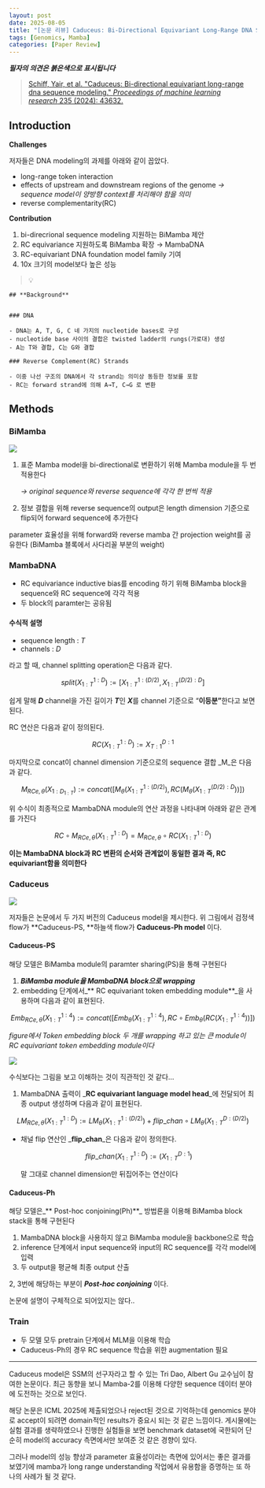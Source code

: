 ```yaml
---
layout: post
date: 2025-08-05
title: "[논문 리뷰] Caduceus: Bi-Directional Equivariant Long-Range DNA Sequence Modeling"
tags: [Genomics, Mamba]
categories: [Paper Review]
---
```


<span class="notion-red">_**필자의 의견은 붉은색으로 표시됩니다**_</span>


> [Schiff, Yair, et al. "Caduceus: Bi-directional equivariant long-range dna sequence modeling." ](https://pmc.ncbi.nlm.nih.gov/articles/PMC12189541/)[_Proceedings of machine learning research_](https://pmc.ncbi.nlm.nih.gov/articles/PMC12189541/)[ 235 (2024): 43632.](https://pmc.ncbi.nlm.nih.gov/articles/PMC12189541/)



## Introduction


**Challenges**


저자들은 DNA modeling의 과제를 아래와 같이 꼽았다.

- long-range token interaction
- effects of upstream and downstream regions of the genome 
_→ sequence model이 양방향 context를 처리해야 함을 의미_
- reverse complementarity(RC)

**Contribution**

1. bi-direcrional sequence modeling 지원하는 BiMamba 제안
1. RC equivariance 지원하도록 BiMamba 확장 → MambaDNA
1. RC-equivariant DNA foundation model family 기여
1. 10x 크기의 model보다 높은 성능

> 💡 


	## **Background**


	### DNA

	- DNA는 A, T, G, C 네 가지의 nucleotide bases로 구성
	- nucleotide base 사이의 결합은 twisted ladder의 rungs(가로대) 생성
	- A는 T와 결합, C는 G와 결합

	### Reverse Complement(RC) Strands

	- 이중 나선 구조의 DNA에서 각 strand는 의미상 동등한 정보를 포함
	- RC는 forward strand에 의해 A→T, C→G 로 변환


## Methods



### BiMamba


![](https://prod-files-secure.s3.us-west-2.amazonaws.com/542b861c-36a8-4051-84e5-8804b6728dba/2c247d59-7815-4980-99f0-8f0d21f445a7/image.png?X-Amz-Algorithm=AWS4-HMAC-SHA256&X-Amz-Content-Sha256=UNSIGNED-PAYLOAD&X-Amz-Credential=ASIAZI2LB466ZT4E5MMT%2F20250822%2Fus-west-2%2Fs3%2Faws4_request&X-Amz-Date=20250822T220058Z&X-Amz-Expires=3600&X-Amz-Security-Token=IQoJb3JpZ2luX2VjEMb%2F%2F%2F%2F%2F%2F%2F%2F%2F%2FwEaCXVzLXdlc3QtMiJIMEYCIQCUUotjiYmSU1OnHLT46Dk03%2F79kXFj5dktoOS%2FqxjwDQIhAPOYr%2FRyeLZj4rG5y0%2FwNEipm%2Bp7LpHjqWwyDyePxwb7Kv8DCB8QABoMNjM3NDIzMTgzODA1Igza4CPX2lGN5G2SDA8q3AOxnJYD%2BzuXWP4aEYhMtLuQK8Ty7NfFeiH0Sfo1aHIQsEuw3xF9qGp%2BWruHr9e%2F3UtFY%2BXWiGlwoniQPe8gRbt2HS0wdiq7cagFFLRqTyTBdhuettbOrOngk3N7CqeqjsoYtEO1y6KT8YonIiY6VTVddHtHVoRSWCA1pFda0vpgAF2vpZnT15xIh1VHXGFICsq%2FNZajDWMbyRfGuccVjo8wbYxufnKHsqmI%2BbhdETy4xBEmuoNu2%2FPiWYfLtMkmvANPPcVBCDlBB1g91uptAB0dKJYlKpX5iJwj2ROuiH5aGmvpraCDveO9xbEg20cedwJ9qCtkek3so5fX4vw0hPwj2jCl%2BP50G3PFN8UTIigGpUxfnsVt2%2FpJ1mR6gfqALq1ZQjeyQXapFCax4CggRULOD%2B59kdqir%2BLbPpC2C5Fe%2B2K6OlP3RbwLo0CfqHp3miUNS88Wnmq7NF9xs2LW4nu3asQtaqmsD5H8xe525hYC4Vo3oRtMftLxL3Tpp9dn2hdHLbcbkrchqRgGLDrwJuYP%2BsWicsPv4VajYKu7SlO7wwmFq%2FOx3bW4Ea01a%2FA6gnwkHMvNzFu9c1gl%2BEm%2B1IqL0BkLY1nsuPRoURy4Hipx4B2DRImyipN6fWLs4DCGzqPFBjqkAfMBtmFk9cfDuV7tCojUL0OeUvBl7lsfFL4gNDfzd4UCRA6EwpaHSEt479ATDjHzrb4t4hYAKNz7DDM21Hz%2FsN8Q0jaoU9Cil3DNKnU5%2F6bSgU%2F7KrB7Sq6%2BgxFOBF%2FaJUZhdhNaMswDbA3VRU1dnSnv74mTvVnFUxAL6lqHDM7pFHNy0yzuagg7RxEiq7qy8ZcP6QFRyuHs2ltjVoXJlBqu9ntd&X-Amz-Signature=d0eb0b0f9f8de9dd334e53a860388d1a5e6319ee9bf7c7b7b95950f1e8c95500&X-Amz-SignedHeaders=host&x-amz-checksum-mode=ENABLED&x-id=GetObject)

1. 표준 Mamba model을 bi-directional로 변환하기 위해 Mamba module을 두 번 적용한다

	_→ original sequence와 reverse sequence에 각각 한 번씩 적용_

1. 정보 결합을 위해 reverse sequence의 output은 length dimension 기준으로 flip되어 forward sequence에 추가한다

parameter 효율성을 위해 forward와 reverse mamba 간 projection weight를 공유한다 (BiMamba 블록에서 사다리꼴 부분의 weight)



### MambaDNA

- RC equivariance inductive bias를 encoding 하기 위해 BiMamba block을 sequence와 RC sequence에 각각 적용
- 두 block의 paramter는 공유됨


#### 수식적 설명

- sequence length : _T_
- channels : _D_

라고 할 때,  channel splitting operation은 다음과 같다.


$$
split(X^{1:D}_{1:T}):=[X^{1:(D/2)}_{1:T},X^{(D/2):D}_{1:T}]
$$


<span class="notion-red">쉽게 말해 </span><span class="notion-red">_**D**_</span><span class="notion-red"> channel을 가진 길이가 </span><span class="notion-red">_**T**_</span><span class="notion-red">인 </span><span class="notion-red">_**X**_</span><span class="notion-red">를 channel 기준으로 “</span><span class="notion-red">**이등분”**</span><span class="notion-red">한다고 보면 된다.</span>


RC 연산은 다음과 같이 정의된다.


$$
RC(X^{1:D}_{1:T}):=X^{D:1}_{T:1}
$$


마지막으로 concat이 channel dimension 기준으로의 sequence 결합 _M_은 다음과 같다.


$$
M_{RCe,\theta}(X_{1:D_{1:T}}):=concat([M_{\theta}(X^{1:(D/2)}_{1:T}),RC(M_{\theta}(X^{(D/2):D}_{1:T}))])
$$


위 수식이 최종적으로 MambaDNA module의 연산 과정을 나타내며 아래와 같은 관계를 가진다


$$
RC\circ M_{RCe,\theta}(X^{1:D}_{1:T}) = M_{RCe,\theta} \circ RC(X^{1:D}_{1:T})
$$


**이는 MambaDNA block과 RC 변환의 순서와 관계없이 동일한 결과 즉, RC equivariant함을 의미한다**



### Caduceus


![](https://prod-files-secure.s3.us-west-2.amazonaws.com/542b861c-36a8-4051-84e5-8804b6728dba/f94a60d7-8145-473b-aef9-7c68d3ec604a/image.png?X-Amz-Algorithm=AWS4-HMAC-SHA256&X-Amz-Content-Sha256=UNSIGNED-PAYLOAD&X-Amz-Credential=ASIAZI2LB466ZT4E5MMT%2F20250822%2Fus-west-2%2Fs3%2Faws4_request&X-Amz-Date=20250822T220058Z&X-Amz-Expires=3600&X-Amz-Security-Token=IQoJb3JpZ2luX2VjEMb%2F%2F%2F%2F%2F%2F%2F%2F%2F%2FwEaCXVzLXdlc3QtMiJIMEYCIQCUUotjiYmSU1OnHLT46Dk03%2F79kXFj5dktoOS%2FqxjwDQIhAPOYr%2FRyeLZj4rG5y0%2FwNEipm%2Bp7LpHjqWwyDyePxwb7Kv8DCB8QABoMNjM3NDIzMTgzODA1Igza4CPX2lGN5G2SDA8q3AOxnJYD%2BzuXWP4aEYhMtLuQK8Ty7NfFeiH0Sfo1aHIQsEuw3xF9qGp%2BWruHr9e%2F3UtFY%2BXWiGlwoniQPe8gRbt2HS0wdiq7cagFFLRqTyTBdhuettbOrOngk3N7CqeqjsoYtEO1y6KT8YonIiY6VTVddHtHVoRSWCA1pFda0vpgAF2vpZnT15xIh1VHXGFICsq%2FNZajDWMbyRfGuccVjo8wbYxufnKHsqmI%2BbhdETy4xBEmuoNu2%2FPiWYfLtMkmvANPPcVBCDlBB1g91uptAB0dKJYlKpX5iJwj2ROuiH5aGmvpraCDveO9xbEg20cedwJ9qCtkek3so5fX4vw0hPwj2jCl%2BP50G3PFN8UTIigGpUxfnsVt2%2FpJ1mR6gfqALq1ZQjeyQXapFCax4CggRULOD%2B59kdqir%2BLbPpC2C5Fe%2B2K6OlP3RbwLo0CfqHp3miUNS88Wnmq7NF9xs2LW4nu3asQtaqmsD5H8xe525hYC4Vo3oRtMftLxL3Tpp9dn2hdHLbcbkrchqRgGLDrwJuYP%2BsWicsPv4VajYKu7SlO7wwmFq%2FOx3bW4Ea01a%2FA6gnwkHMvNzFu9c1gl%2BEm%2B1IqL0BkLY1nsuPRoURy4Hipx4B2DRImyipN6fWLs4DCGzqPFBjqkAfMBtmFk9cfDuV7tCojUL0OeUvBl7lsfFL4gNDfzd4UCRA6EwpaHSEt479ATDjHzrb4t4hYAKNz7DDM21Hz%2FsN8Q0jaoU9Cil3DNKnU5%2F6bSgU%2F7KrB7Sq6%2BgxFOBF%2FaJUZhdhNaMswDbA3VRU1dnSnv74mTvVnFUxAL6lqHDM7pFHNy0yzuagg7RxEiq7qy8ZcP6QFRyuHs2ltjVoXJlBqu9ntd&X-Amz-Signature=7fe012267d3aaaec2007ba7cc1425ff01ee7c327ebb8da226694ea1c70fe6ab5&X-Amz-SignedHeaders=host&x-amz-checksum-mode=ENABLED&x-id=GetObject)


저자들은 논문에서 두 가지 버전의 Caduceus model을 제시한다. 위 그림에서 검정색 flow가 **Caduceus-PS, **하늘색 flow가 **Caduceus-Ph model** 이다.



#### Caduceus-PS


해당 모델은 BiMamba module의 paramter sharing(PS)을 통해 구현된다

1. _**BiMamba module을 MambaDNA block으로 wrapping**_
1. embedding 단계에서_** RC equivariant token embedding module**_을 사용하며 다음과 같이 표현된다.

$$
Emb_{RCe,\theta}(X^{1:4}_{1:T}):=concat([Emb_{\theta}(X^{1:4}_{1:T}),RC \circ Emb_{\theta}(RC(X^{1:4}_{1:T}))])
$$


_figure에서 Token embedding block 두 개를 wrapping 하고 있는 큰 module이 RC equivariant token embedding module이다_


![](https://prod-files-secure.s3.us-west-2.amazonaws.com/542b861c-36a8-4051-84e5-8804b6728dba/b175e4da-71eb-4e91-8c23-a06dabe673c9/image.png?X-Amz-Algorithm=AWS4-HMAC-SHA256&X-Amz-Content-Sha256=UNSIGNED-PAYLOAD&X-Amz-Credential=ASIAZI2LB466ZT4E5MMT%2F20250822%2Fus-west-2%2Fs3%2Faws4_request&X-Amz-Date=20250822T220058Z&X-Amz-Expires=3600&X-Amz-Security-Token=IQoJb3JpZ2luX2VjEMb%2F%2F%2F%2F%2F%2F%2F%2F%2F%2FwEaCXVzLXdlc3QtMiJIMEYCIQCUUotjiYmSU1OnHLT46Dk03%2F79kXFj5dktoOS%2FqxjwDQIhAPOYr%2FRyeLZj4rG5y0%2FwNEipm%2Bp7LpHjqWwyDyePxwb7Kv8DCB8QABoMNjM3NDIzMTgzODA1Igza4CPX2lGN5G2SDA8q3AOxnJYD%2BzuXWP4aEYhMtLuQK8Ty7NfFeiH0Sfo1aHIQsEuw3xF9qGp%2BWruHr9e%2F3UtFY%2BXWiGlwoniQPe8gRbt2HS0wdiq7cagFFLRqTyTBdhuettbOrOngk3N7CqeqjsoYtEO1y6KT8YonIiY6VTVddHtHVoRSWCA1pFda0vpgAF2vpZnT15xIh1VHXGFICsq%2FNZajDWMbyRfGuccVjo8wbYxufnKHsqmI%2BbhdETy4xBEmuoNu2%2FPiWYfLtMkmvANPPcVBCDlBB1g91uptAB0dKJYlKpX5iJwj2ROuiH5aGmvpraCDveO9xbEg20cedwJ9qCtkek3so5fX4vw0hPwj2jCl%2BP50G3PFN8UTIigGpUxfnsVt2%2FpJ1mR6gfqALq1ZQjeyQXapFCax4CggRULOD%2B59kdqir%2BLbPpC2C5Fe%2B2K6OlP3RbwLo0CfqHp3miUNS88Wnmq7NF9xs2LW4nu3asQtaqmsD5H8xe525hYC4Vo3oRtMftLxL3Tpp9dn2hdHLbcbkrchqRgGLDrwJuYP%2BsWicsPv4VajYKu7SlO7wwmFq%2FOx3bW4Ea01a%2FA6gnwkHMvNzFu9c1gl%2BEm%2B1IqL0BkLY1nsuPRoURy4Hipx4B2DRImyipN6fWLs4DCGzqPFBjqkAfMBtmFk9cfDuV7tCojUL0OeUvBl7lsfFL4gNDfzd4UCRA6EwpaHSEt479ATDjHzrb4t4hYAKNz7DDM21Hz%2FsN8Q0jaoU9Cil3DNKnU5%2F6bSgU%2F7KrB7Sq6%2BgxFOBF%2FaJUZhdhNaMswDbA3VRU1dnSnv74mTvVnFUxAL6lqHDM7pFHNy0yzuagg7RxEiq7qy8ZcP6QFRyuHs2ltjVoXJlBqu9ntd&X-Amz-Signature=e0c8d01ce72d40cc778fce345e6a8b3d28dd2a576e3765d746050ebbeae5a729&X-Amz-SignedHeaders=host&x-amz-checksum-mode=ENABLED&x-id=GetObject)


<span class="notion-red">수식보다는 그림을 보고 이해하는 것이 직관적인 것 같다…</span>

1. MambaDNA 출력이 _**RC equivariant language model head**_에 전달되어 최종 output 생성하며 다음과 같이 표현된다.

$$
LM_{RCe,\theta}(X^{1:D}_{1:T}):= LM_{\theta}(X^{1:(D/2)}_{1:T})+flip\_chan\circ LM_{\theta}(X^{D:(D/2)}_{1:T})
$$

- 채널 flip 연산인 _**flip\_chan**_은 다음과 같이 정의한다.

	$$
	flip\_chan(X^{1:D}_{1:T}):=(X^{D:1}_{1:T})
	$$


	말 그대로 channel dimension만 뒤집어주는 연산이다



#### Caduceus-Ph


해당 모델은_** Post-hoc conjoining(Ph)**_ 방법론을 이용해 BiMamba block stack을 통해 구현된다

1. MambaDNA block을 사용하지 않고 BiMamba module을 backbone으로 학습
1. inference 단계에서 input sequence와 input의 RC sequence를 각각 model에 입력
1. 두 output을 평균해 최종 output 산출

2, 3번에 해당하는 부분이 _**Post-hoc conjoining**_ 이다.


<span class="notion-red">논문에 설명이 구체적으로 되어있지는 않다..</span>



### Train

- 두 모델 모두 pretrain 단계에서 MLM을 이용해 학습
- Caduceus-Ph의 경우 RC sequence 학습을 위한 augmentation 필요

---


<span class="notion-red">Caduceus model은 SSM의 선구자라고 할 수 있는 Tri Dao, Albert Gu 교수님이 참여한 논문이다. 최근 동향을 보니 Mamba-2를 이용해 다양한 sequence 데이터 분야에 도전하는 것으로 보인다.</span>


<span class="notion-red">해당 논문은 ICML 2025에 제출되었으나 reject된 것으로 기억하는데 genomics 분야로 accept이 되려면 domain적인 results가 중요시 되는 것 같은 느낌이다. 게시물에는 실험 결과를 생략하였으나 진행한 실험들을 보면 benchmark dataset에 국한되어 단순히 model의 accuracy 측면에서만 보여준 것 같은 경향이 있다.</span>


<span class="notion-red">그러나 model의 성능 향상과 parameter 효율성이라는 측면에 있어서는 좋은 결과를 보였기에 mamba가 long range understanding 작업에서 유용함을 증명하는 또 하나의 사례가 될 것 같다.</span>

